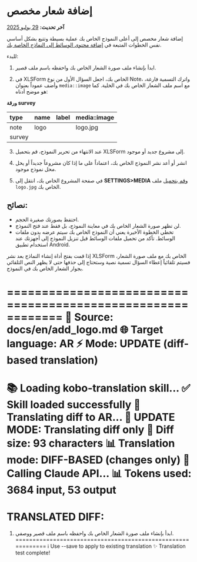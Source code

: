 # إضافة شعار مخصص
**آخر تحديث:** <a href="https://github.com/kobotoolbox/docs/blob/47cbc8887d6df73ef3bf760d5a3962b77ab26ed8/source/add_logo.md" class="reference">29 يوليو 2025</a>

إضافة شعار مخصص إلى أعلى النموذج الخاص بك عملية بسيطة وتتبع بشكل أساسي نفس الخطوات المتبعة في [إضافة محتوى الوسائط إلى النماذج الخاصة بك](media.md).

للبدء:

1. ابدأ بإنشاء ملف صورة الشعار الخاص بك واحفظه باسم ملف قصير.

2. في XLSForm الخاص بك، اجعل السؤال الأول من نوع Note، واترك التسمية فارغة، وأضف عموداً بعنوان `media::image` مع اسم ملف الشعار الخاص بك في الخلية. كما هو موضح أدناه:

**ورقة survey**

| type | name | label | media::image |
| :--- | :--- | :---- | :----------- |
| note | logo |       | logo.jpg     |
| survey|

3. عند الانتهاء من تحرير النموذج، قم بتحميل XLSForm إلى مشروع جديد أو موجود.

4. انشر أو أعد نشر النموذج الخاص بك، اعتماداً على ما إذا كان مشروعاً جديداً أو يحل محل نموذج موجود.

5. في صفحة المشروع الخاص بك، انتقل إلى **SETTINGS>MEDIA** و[قم بتحميل](media.md) ملف `logo.jpg` الخاص بك.

## نصائح:

-   احتفظ بصورتك صغيرة الحجم.
-   لن تظهر صورة الشعار الخاص بك في معاينة النموذج، بل فقط عند فتح النموذج.
-   تخطي الخطوة الأخيرة يعني أن النموذج الخاص بك سيتم عرضه بدون ملفات الوسائط. تأكد من تحميل ملفات الوسائط قبل تنزيل النموذج إلى أجهزتك عند استخدام تطبيق Android.

<p class="note">إذا قمت بفتح أداة إنشاء النماذج بعد نشر XLSForm الخاص بك مع ملف صورة الشعار، فسيتم تلقائياً إعطاء السؤال تسمية نصية وستحتاج إلى حذفها حتى لا يظهر النص التلقائي بجوار الشعار الخاص بك في النموذج.</p>

============================================================
📄 Source: docs/en/add_logo.md
🌐 Target language: AR
⚡ Mode: UPDATE (diff-based translation)
============================================================
📚 Loading kobo-translation skill...
✅ Skill loaded successfully
🔄 Translating diff to AR...
  🔄 UPDATE MODE: Translating diff only
  📏 Diff size: 93 characters
  📊 Translation mode: DIFF-BASED (changes only)
  🤖 Calling Claude API...
  📊 Tokens used: 3684 input, 53 output
============================================================
TRANSLATED DIFF:
============================================================
1. ابدأ بإنشاء ملف صورة الشعار الخاص بك واحفظه باسم ملف قصير ووصفي.
============================================================
ℹ️  Use --save to apply to existing translation
✨ Translation test complete!
